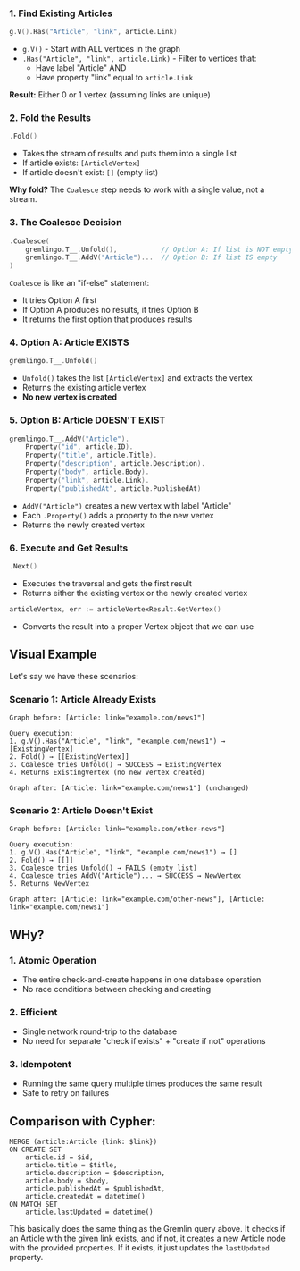 ### 1. Find Existing Articles
```go
g.V().Has("Article", "link", article.Link)
```
- `g.V()` - Start with ALL vertices in the graph
- `.Has("Article", "link", article.Link)` - Filter to vertices that:
  - Have label "Article" AND
  - Have property "link" equal to `article.Link`

**Result:** Either 0 or 1 vertex (assuming links are unique)

### 2. Fold the Results
```go
.Fold()
```
- Takes the stream of results and puts them into a single list
- If article exists: `[ArticleVertex]`
- If article doesn't exist: `[]` (empty list)

**Why fold?** The `Coalesce` step needs to work with a single value, not a stream.

### 3. The Coalesce Decision
```go
.Coalesce(
    gremlingo.T__.Unfold(),           // Option A: If list is NOT empty
    gremlingo.T__.AddV("Article")...  // Option B: If list IS empty
)
```

`Coalesce` is like an "if-else" statement:
- It tries Option A first
- If Option A produces no results, it tries Option B
- It returns the first option that produces results

### 4. Option A: Article EXISTS
```go
gremlingo.T__.Unfold()
```
- `Unfold()` takes the list `[ArticleVertex]` and extracts the vertex
- Returns the existing article vertex
- **No new vertex is created**

### 5. Option B: Article DOESN'T EXIST
```go
gremlingo.T__.AddV("Article").
    Property("id", article.ID).
    Property("title", article.Title).
    Property("description", article.Description).
    Property("body", article.Body).
    Property("link", article.Link).
    Property("publishedAt", article.PublishedAt)
```
- `AddV("Article")` creates a new vertex with label "Article"
- Each `.Property()` adds a property to the new vertex
- Returns the newly created vertex

### 6. Execute and Get Results
```go
.Next()
```
- Executes the traversal and gets the first result
- Returns either the existing vertex or the newly created vertex

```go
articleVertex, err := articleVertexResult.GetVertex()
```
- Converts the result into a proper Vertex object that we can use

## Visual Example

Let's say we have these scenarios:

### Scenario 1: Article Already Exists
```
Graph before: [Article: link="example.com/news1"]

Query execution:
1. g.V().Has("Article", "link", "example.com/news1") → [ExistingVertex]
2. Fold() → [[ExistingVertex]]
3. Coalesce tries Unfold() → SUCCESS → ExistingVertex
4. Returns ExistingVertex (no new vertex created)

Graph after: [Article: link="example.com/news1"] (unchanged)
```

### Scenario 2: Article Doesn't Exist
```
Graph before: [Article: link="example.com/other-news"]

Query execution:
1. g.V().Has("Article", "link", "example.com/news1") → []
2. Fold() → [[]]
3. Coalesce tries Unfold() → FAILS (empty list)
4. Coalesce tries AddV("Article")... → SUCCESS → NewVertex
5. Returns NewVertex

Graph after: [Article: link="example.com/other-news"], [Article: link="example.com/news1"]
```

## WHy?

### 1. **Atomic Operation**
- The entire check-and-create happens in one database operation
- No race conditions between checking and creating

### 2. **Efficient**
- Single network round-trip to the database
- No need for separate "check if exists" + "create if not" operations

### 3. **Idempotent**
- Running the same query multiple times produces the same result
- Safe to retry on failures




## Comparison with Cypher:


```cypher
MERGE (article:Article {link: $link})
ON CREATE SET
    article.id = $id,
    article.title = $title,
    article.description = $description,
    article.body = $body,
    article.publishedAt = $publishedAt,
    article.createdAt = datetime()
ON MATCH SET
    article.lastUpdated = datetime()
```

This basically does the same thing as the Gremlin query above. It checks if an Article with the given link exists, and if not, it creates a new Article node 
with the provided properties. If it exists, it just updates the `lastUpdated` property.
